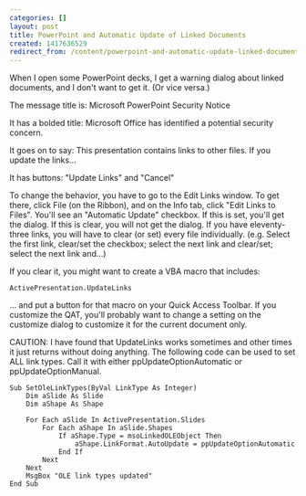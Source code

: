 ```yaml
---
categories: []
layout: post
title: PowerPoint and Automatic Update of Linked Documents
created: 1417636529
redirect_from: /content/powerpoint-and-automatic-update-linked-documents
---
```

When I open some PowerPoint decks, I get a warning dialog about linked documents, and I don't want to get it.  (Or vice versa.)

The message title is: Microsoft PowerPoint Security Notice

It has a bolded title: Microsoft Office has identified a potential security concern.

It goes on to say: This presentation contains links to other files.  If you update the links...

It has buttons: "Update Links" and "Cancel"

To change the behavior, you have to go to the Edit Links window.  To get there, click File (on the Ribbon), and on the Info tab, click "Edit Links to Files".  You'll see an "Automatic Update" checkbox.  If this is set, you'll get the dialog.  If this is clear, you will not get the dialog.  If you have eleventy-three links, you will have to clear (or set) every file individually.  (e.g. Select the first link, clear/set the checkbox; select the next link and clear/set; select the next link and...)

If you clear it, you might want to create a VBA macro that includes:

    ActivePresentation.UpdateLinks

... and put a button for that macro on your Quick Access Toolbar.  If you customize the QAT, you'll probably want to change a setting on the customize dialog to customize it for the current document only.

CAUTION: I have found that UpdateLinks works sometimes and other times it just returns without doing anything.  The following code can be used to set ALL link types.  Call it with either ppUpdateOptionAutomatic or ppUpdateOptionManual.

    Sub SetOleLinkTypes(ByVal LinkType As Integer)
        Dim aSlide As Slide
        Dim aShape As Shape
    
        For Each aSlide In ActivePresentation.Slides
            For Each aShape In aSlide.Shapes
                If aShape.Type = msoLinkedOLEObject Then
                    aShape.LinkFormat.AutoUpdate = ppUpdateOptionAutomatic
                End If
            Next
        Next
        MsgBox "OLE link types updated"
    End Sub
